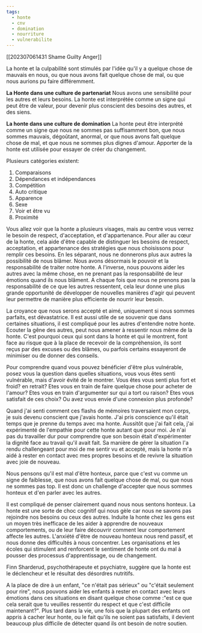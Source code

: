 ```yaml
---
tags:
  - honte
  - cnv
  - domination
  - nourriture
  - vulnerabilite
---
```

[[202307061431 Shame Guilty Anger]]



La honte et la culpabilité sont stimulés par l'idée qu'il y a quelque chose de mauvais en nous, ou que nous avons fait quelque chose de mal, ou que nous aurions pu faire différemment.

**La Honte dans une culture de partenariat**
Nous avons une sensibilité pour les autres et leurs besoins. La honte est interprétée comme un signe qui peut être de valeur, pour devenir plus conscient des besoins des autres, et des siens.

**La honte dans une culture de domination**
La honte peut être interprété comme un signe que nous ne sommes pas suffisamment bon, que nous sommes mauvais, dégoûtant, anormal, or que nous avons fait quelque chose de mal, et que nous ne sommes plus dignes d'amour. Apporter de la honte est utilisée pour essayer de créer du changement.


Plusieurs catégories existent:
1. Comparaisons
2. Dépendances et indépendances
3. Compétition
4. Auto critique
5. Apparence
6. Sexe
7. Voir et être vu
8. Proximité

Vous allez voir que la honte a plusieurs visages, mais au centre vous verrez le besoin de respect, d'acceptation, et d'appartenance.
Pour aller au cœur de la honte, cela aide d'être capable de distinguer les besoins de respect, acceptation, et appartenance des stratégies que nous choisissons pour remplir ces besoins. En les séparant, nous ne donnerons plus aux autres la possibilité de nous blâmer. Nous avons désormais le pouvoir et la responsabilité de traiter notre honte.
A l'inverse, nous pouvons aider les autres avec la même chose, en ne prenant pas la responsabilité de leur émotions quand ils nous blâment. A chaque fois que nous ne prenons pas la responsabilité de ce que les autres ressentent, cela leur donne une plus grande opportunité de développer de nouvelles manières d'agir qui peuvent leur permettre de manière plus efficiente de nourrir leur besoin.

La croyance que nous serons accepté et aimé, uniquement si nous sommes parfaits, est dévastatrice.
Il est aussi utile de se souvenir que dans certaines situations, il est compliqué pour les autres d'entendre notre honte. Ecouter la gêne des autres, peut nous amener à ressentir nous même de la honte. C'est pourquoi ceux qui sont dans la honte et qui le montrent, font face au risque que à la place de recevoir de la compréhension, ils sont reçus par des excuses ou des blâmes, ou parfois certains essayeront de minimiser ou de donner des conseils.

Pour comprendre quand vous pouvez bénéficier d'être plus vulnérable, posez vous la question dans quelles situations, vous vous êtes senti vulnérable, mais d'avoir évité de le montrer. Vous êtes vous senti plus fort et froid? en retrait? Etes vous en train de faire quelque chose pour acheter de l'amour? Etes vous en train d'argumenter sur qui a tort ou raison? Etes vous satisfait de ces choix? Ou avez vous envie d'une connexion plus profonde? 

Quand j'ai senti comment ces flashs de mémoires traversaient mon corps, je suis devenu conscient que j'avais honte. J'ai pris conscience qu'il était temps que je prenne du temps avec ma honte. Aussitôt que j'ai fait cela, j'ai expérimenté de l'empathie pour cette honte autant que pour moi. Je n'ai pas du travailler dur pour comprendre que son besoin était d'expérimenter la dignité face au travail qu'il avait fait. Sa manière de gérer la situation l'a rendu challengeant pour moi de me sentir vu et accepté, mais la honte m'a aidé à rester en contact avec mes propres besoins et de revivre la situation avec joie de nouveau.

Nous pensons qu'il est mal d'être honteux, parce que c'est vu comme un signe de faiblesse, que nous avons fait quelque chose de mal, ou que nous ne sommes pas top. Il est donc un challenge d'accepter que nous sommes honteux et d'en parler avec les autres.

Il est compliqué de penser clairement quand nous nous sentons honteux. La honte est une sorte de choc cognitif qui nous gèle car nous ne savons pas rejoindre nos besoins ou ceux des autres.
Induite la honte chez les gens est un moyen très inefficace de les aider à apprendre de nouveaux comportements, ou de leur faire découvrir comment leur comportement affecte les autres.
L'anxiété d'être de nouveau honteux nous rend passif, et nous donne des difficultés à nous concentrer.
Les organisations et les écoles qui stimulent and renforcent le sentiment de honte ont du mal à pousser des processus d'apprentissage, ou de changement.

Finn Sharderud, psychothérapeute et psychiatre, suggère que la honte est le déclencheur et le résultat des désordres nutritifs.

A la place de dire à un enfant, "ce n'était pas sérieux" ou "c'était seulement pour rire", nous pouvons aider les enfants à rester en contact avec leurs émotions dans ces situations en disant quelque chose comme :"est ce que cela serait que tu veuilles ressentir du respect et que c'est difficile maintenant?".
Plus tard dans la vie, une fois que la plupart des enfants ont appris à cacher leur honte, ou le fait qu'ils ne soient pas satisfaits, il devient beaucoup plus difficile de détecter quand ils ont besoin de notre soutien.

